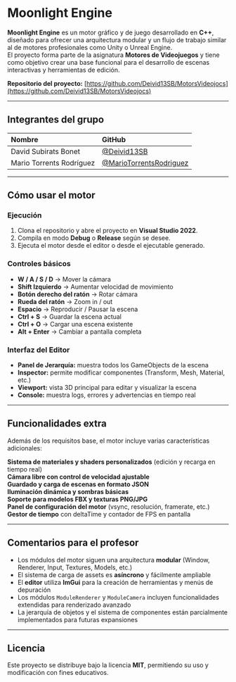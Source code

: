 # Moonlight Engine
**Moonlight Engine** es un motor gráfico y de juego desarrollado en **C++**, diseñado para ofrecer una arquitectura modular y un flujo de trabajo similar al de motores profesionales como Unity o Unreal Engine.  
El proyecto forma parte de la asignatura **Motores de Videojuegos** y tiene como objetivo crear una base funcional para el desarrollo de escenas interactivas y herramientas de edición.

**Repositorio del proyecto:** [https://github.com/Deivid13SB/MotorsVideojocs](https://github.com/Deivid13SB/MotorsVideojocs)

---

## Integrantes del grupo

| Nombre | GitHub |
|:--------|:--------|
| David Subirats Bonet | [@Deivid13SB](https://github.com/Deivid13SB) |
| Mario Torrents Rodríguez | [@MarioTorrentsRodriguez](https://github.com/MarioTorrentsRodriguez) |

---

## Cómo usar el motor

### Ejecución
1. Clona el repositorio y abre el proyecto en **Visual Studio 2022**.  
2. Compila en modo **Debug** o **Release** según se desee.  
3. Ejecuta el motor desde el editor o desde el ejecutable generado.

### Controles básicos
- **W / A / S / D** → Mover la cámara  
- **Shift Izquierdo** → Aumentar velocidad de movimiento  
- **Botón derecho del ratón** → Rotar cámara  
- **Rueda del ratón** → Zoom in / out  
- **Espacio** → Reproducir / Pausar la escena  
- **Ctrl + S** → Guardar la escena actual  
- **Ctrl + O** → Cargar una escena existente  
- **Alt + Enter** → Cambiar a pantalla completa  

### Interfaz del Editor
- **Panel de Jerarquía:** muestra todos los GameObjects de la escena  
- **Inspector:** permite modificar componentes (Transform, Mesh, Material, etc.)  
- **Viewport:** vista 3D principal para editar y visualizar la escena  
- **Console:** muestra logs, errores y advertencias en tiempo real  

---

## Funcionalidades extra

Además de los requisitos base, el motor incluye varias características adicionales:

**Sistema de materiales y shaders personalizados** (edición y recarga en tiempo real)  
**Cámara libre con control de velocidad ajustable**  
**Guardado y carga de escenas en formato JSON**  
**Iluminación dinámica y sombras básicas**  
**Soporte para modelos FBX y texturas PNG/JPG**  
**Panel de configuración del motor** (vsync, resolución, framerate, etc.)  
**Gestor de tiempo** con deltaTime y contador de FPS en pantalla  

---

## Comentarios para el profesor

- Los módulos del motor siguen una arquitectura **modular** (Window, Renderer, Input, Textures, Models, etc.)  
- El sistema de carga de assets es **asíncrono** y fácilmente ampliable  
- El **editor** utiliza **ImGui** para la creación de herramientas y menús de depuración  
- Los módulos `ModuleRenderer` y `ModuleCamera` incluyen funcionalidades extendidas para renderizado avanzado  
- La jerarquía de objetos y el sistema de componentes están parcialmente implementados para futuras expansiones  

---

## Licencia

Este proyecto se distribuye bajo la licencia **MIT**, permitiendo su uso y modificación con fines educativos.
